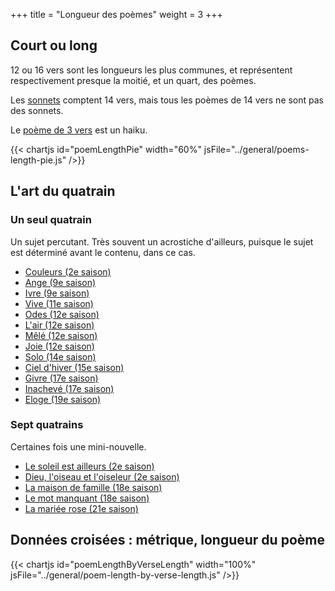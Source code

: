 +++
title = "Longueur des poèmes"
weight = 3
+++

## Court ou long

12 ou 16 vers sont les longueurs les plus communes, et représentent respectivement presque la moitié, et un quart, des poèmes.

Les [sonnets](/tags/sonnet) comptent 14 vers, mais tous les poèmes de 14 vers ne sont pas des sonnets.

Le [poème de 3 vers](../../seasons/16_seizieme_saison/haiku/) est un haiku.

{{< chartjs id="poemLengthPie" width="60%" jsFile="../general/poems-length-pie.js" />}}



## L'art du quatrain

### Un seul quatrain

Un sujet percutant. Très souvent un acrostiche d'ailleurs, puisque le sujet est déterminé avant le contenu, dans ce cas.

- [Couleurs (2e saison)](../seasons/2_deuxieme_saison/couleurs)
- [Ange (9e saison)](../seasons/9_neuvieme_saison/ange)
- [Ivre (9e saison)](../seasons/9_neuvieme_saison/ivre)
- [Vive (11e saison)](../seasons/11_onzieme_saison/vive)
- [Odes (12e saison)](../seasons/12_douzieme_saison/odes)
- [L'air (12e saison)](../seasons/12_douzieme_saison/l_air)
- [Mêlé (12e saison)](../seasons/12_douzieme_saison/mele)
- [Joie (12e saison)](../seasons/12_douzieme_saison/joie)
- [Solo (14e saison)](../seasons/14_quatorzieme_saison/solo)
- [Ciel d'hiver (15e saison)](../seasons/15_quinzieme_saison/ciel_d_hiver)
- [Givre (17e saison)](../seasons/17_dix_septieme_saison/givre)
- [Inachevé (17e saison)](../seasons/17_dix_septieme_saison/inacheve)
- [Eloge (19e saison)](../seasons/19_dix_neuvieme_saison/eloge)

### Sept quatrains

Certaines fois une mini-nouvelle.

- [Le soleil est ailleurs (2e saison)](../seasons/2_deuxieme_saison/le_soleil_est_ailleurs)
- [Dieu, l'oiseau et l'oiseleur (2e saison)](../seasons/2_deuxieme_saison/dieu_l_oiseau_et_l_oiseleur)
- [La maison de famille (18e saison)](../seasons/18_dix_huitieme_saison/la_maison_de_famille) 
- [Le mot manquant (18e saison)](../seasons/18_dix_huitieme_saison/le_mot_manquant) 
- [La mariée rose (21e saison)](../seasons/21_vingt_et_unieme_saison/la_mariee_rose) 

## Données croisées : métrique, longueur du poème

{{< chartjs id="poemLengthByVerseLength" width="100%" jsFile="../general/poem-length-by-verse-length.js" />}}